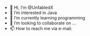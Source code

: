 - 👋 Hi, I’m @UnfabledX
- 👀 I’m interested in Java
- 🌱 I’m currently learning programming
- 💞️ I’m looking to collaborate on ...
- 📫 How to reach me via e-mail.

<!---
UnfabledX/UnfabledX is a ✨ special ✨ repository because its `README.md` (this file) appears on your GitHub profile.
You can click the Preview link to take a look at your changes.
--->
